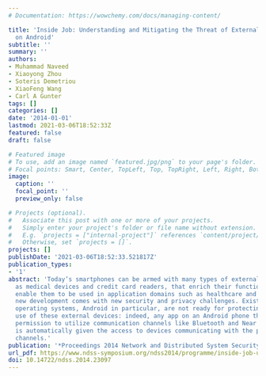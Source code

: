 ```yaml
---
# Documentation: https://wowchemy.com/docs/managing-content/

title: 'Inside Job: Understanding and Mitigating the Threat of External Device Mis-Bonding
  on Android'
subtitle: ''
summary: ''
authors:
- Muhammad Naveed
- Xiaoyong Zhou
- Soteris Demetriou
- XiaoFeng Wang
- Carl A Gunter
tags: []
categories: []
date: '2014-01-01'
lastmod: 2021-03-06T18:52:33Z
featured: false
draft: false

# Featured image
# To use, add an image named `featured.jpg/png` to your page's folder.
# Focal points: Smart, Center, TopLeft, Top, TopRight, Left, Right, BottomLeft, Bottom, BottomRight.
image:
  caption: ''
  focal_point: ''
  preview_only: false

# Projects (optional).
#   Associate this post with one or more of your projects.
#   Simply enter your project's folder or file name without extension.
#   E.g. `projects = ["internal-project"]` references `content/project/deep-learning/index.md`.
#   Otherwise, set `projects = []`.
projects: []
publishDate: '2021-03-06T18:52:33.521817Z'
publication_types:
- '1'
abstract: 'Today’s smartphones can be armed with many types of external devices, such
  as medical devices and credit card readers, that enrich their functionality and
  enable them to be used in application domains such as healthcare and retail. This
  new development comes with new security and privacy challenges. Existing phone-based
  operating systems, Android in particular, are not ready for protecting authorized
  use of these external devices: indeed, any app on an Android phone that acquires
  permission to utilize communication channels like Bluetooth and Near Field Communications
  is automatically given the access to devices communicating with the phone on these
  channels.'
publication: '*Proceedings 2014 Network and Distributed System Security Symposium*'
url_pdf: https://www.ndss-symposium.org/ndss2014/programme/inside-job-understanding-and-mitigating-threat-external-device-mis-bonding-android/
doi: 10.14722/ndss.2014.23097
---
```

